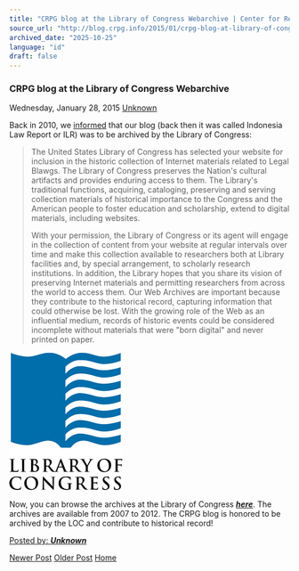 ```yaml
---
title: "CRPG blog at the Library of Congress Webarchive | Center for Regulation, Policy and Governance (CRPG)"
source_url: "http://blog.crpg.info/2015/01/crpg-blog-at-library-of-congress.html"
archived_date: "2025-10-25"
language: "id"
draft: false
---
```


###  CRPG blog at the Library of Congress Webarchive 

Wednesday, January 28, 2015  [ Unknown ](https://www.blogger.com/profile/00655928445009738553 "author profile")

Back in 2010, we [informed](http://blog.crpg.info/2010/09/indonesia-law-report-to-be-archived-by.html) that our blog (back then it was called Indonesia Law Report or ILR) was to be archived by the Library of Congress:

> The United States Library of Congress has selected your website for inclusion in the historic collection of Internet materials related to Legal Blawgs. The Library of Congress preserves the Nation's cultural artifacts and provides enduring access to them. The Library's traditional functions, acquiring, cataloging, preserving and serving collection materials of historical importance to the Congress and the American people to foster education and scholarship, extend to digital materials, including websites. 
> 
>   
> 
> 
> With your permission, the Library of Congress or its agent will engage in the collection of content from your website at regular intervals over time and make this collection available to researchers both at Library facilities and, by special arrangement, to scholarly research institutions. In addition, the Library hopes that you share its vision of preserving Internet materials and permitting researchers from across the world to access them. Our Web Archives are important because they contribute to the historical record, capturing information that could otherwise be lost. With the growing role of the Web as an influential medium, records of historic events could be considered incomplete without materials that were "born digital" and never printed on paper. 

  
![](/assets/images/asset_00059_images.png)

  


  


Now, you can browse the archives at the Library of Congress [_**here**_](http://webarchive.loc.gov/lcwa0015/*/http://indolaw.alafghani.info/). The archives are available from 2007 to 2012. The CRPG blog is honored to be archived by the LOC and contribute to historical record!

  


  


  


[ Posted by: _**Unknown**_ ](https://www.blogger.com/profile/00655928445009738553 "author profile")

[ ](https://www.blogger.com/email-post/1800407982648215581/2707742568421694836 "Email Post") [ ](https://www.blogger.com/post-edit.g?blogID=1800407982648215581&postID=2707742568421694836&from=pencil "Edit Post")

[Newer Post](http://blog.crpg.info/2015/02/regulation-of-community-based-water-and.html "Newer Post") [Older Post](http://blog.crpg.info/2015/01/direktori-putusan-komisi-informasi-pusat.html "Older Post") [Home](http://blog.crpg.info/)

